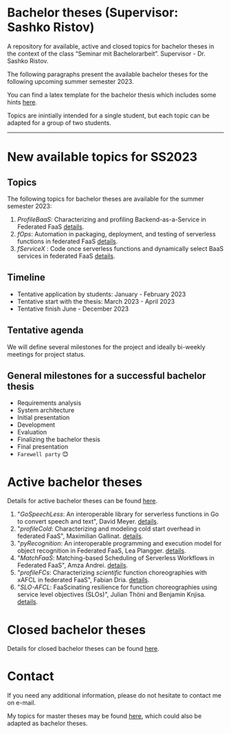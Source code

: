 # Bachelor theses (Supervisor: Sashko Ristov)

A repository for available, active and closed topics for bachelor theses in the context of the class “Seminar mit Bachelorarbeit”. Supervisor - Dr. Sashko Ristov.

<!--
As a result of several bachelor and master theses that I supervised, we have developed a prototype of the *xAFCL* enactment engine [*xAFCL EE*](https://doi.org/10.1109/TSC.2021.3128137), which is able to run serverless workflows or function choreographies (*FCs*) across many widely-known cloud providers. *xAFCL EE* integrates the component [FTjFaaS](https://github.com/sashkoristov/FTjFaaS) for optional fault tolerant execution of FC functions (currently supported AWS Lambda and IBM Cloud Functions) and [jFaaS](https://github.com/sashkoristov/jFaaS/) for portable execution across many FaaS systems (AWS Lambda, IBM Cloud Functions, Google Cloud Functions, Alibaba Function Compute, Microsoft Azure Cloud Functions, etc).

*xAFCL EE* is the core part of the [AFCL Environment](https://github.com/sashkoristov/AFCLEnvironment), a platform to develop, deploy, and fault tolerant execution of FCs developed in our Abstract Function Choreography Language ([AFCL](https://doi.org/10.1016/j.future.2020.08.012)).
-->

The following paragraphs present the available bachelor theses for the following upcoming summer semester 2023. 

You can find a latex template for the bachelor thesis which includes some hints [here](https://github.com/sashkoristov/bachelor-theses/tree/main/template).

Topics are inintially intended for a single student, but each topic can be adapted for a group of two students.

---

# New available topics for SS2023



## Topics

The following topics for bachelor theses are available for the summer semester 2023:


1. *ProfileBaaS*: Characterizing and profiling Backend-as-a-Service in Federated FaaS [details](./new/profileBaaS.md).
1. *fOps*: Automation in packaging, deployment, and testing of serverless functions in federated FaaS [details](./new/fOps.md).
1. *fServiceX* : Code once serverless functions and dynamically select BaaS services in federated FaaS [details](./new/fServiceX.md).


## Timeline

* Tentative application by students: January - February 2023
* Tentative start with the thesis:  March 2023 - April 2023
* Tentative finish June - December 2023

## Tentative agenda

We will define several milestones for the project and ideally bi-weekly meetings for project status. 

 

## General milestones for a successful bachelor thesis

- Requirements analysis
- System architecture
- Initial presentation
- Development
- Evaluation
- Finalizing the bachelor thesis
- Final presentation
- `Farewell party` :blush:



<!--
## *AFCLOps*

| Title | ***AFCLOps*: A pipeline for deployment of AFCL serverless workflows across multiple providers** |
| ----- | ----- | 
| Students | one |
| Description | The goal of this bachelor thesis is to develop a pipeline for deployment of serverless functions (*function deployments* - *FDs*) of a given AFCL serverless workflow or *function choreography* (*FC*) defined in AFCL. The main approach is to automatize deployment of all FDs of an FC that are not deployed from existing function implementations (*FIs*) when the AFCL file is pushed on git or before running it. The FC developer pushes an AFCL file to github and *AFCLOps* parses it to determine each base function and gets specification from MariaDB database. Based on that, *AFCLOps* deploys all specified functions. AFCLOps checks in the AFCL metadata DB the locations of deployment packages (e.g., codes on gitFaaSDeploy repository). To speed up the process, *AFCLOps* will create an FC that will run deployers (serverless functions) in parallel. In case of a failed deployment, another FD of the same implementation or an FD of on another FI of the same *function type* (*FT*) based on some objectives that will be defined during the thesis. At the same time, the AFCL file will be updated. *AFCLOps* will be evaluated with a real life workflow for various FaaS providers.
|Tasks| 1. Develop a module for pipeline scripts. <br> 2. Develop a module to adapt the FC for parallel execution of deployers. <br> 3. Develop interfaces with AFCL metadata DB. <br> 4. Develop an automatic deployer for various FaaS providers (e.g. AWS, IBM, Google, etc).<br> 5. Evaluate *fOps* with real life FCs applications.|
| Theoretical skills | Cloud Computing, Serverless, AFCL, fault tolerance. | 
| Practical skills | Cloud APIs, git.|
| Related work | 1. SAAF https://github.com/wlloyduw/SAAF. This tools can be used for wrappers and deployment scripts for various programming languages and FaaS providers.<br> 2. ([xAFCL EE](https://github.com/sashkoristov/enactmentengine)) S. Ristov, S. Pedratscher, T. Fahringer, “xAFCL: Run scalable function choreographies across multiple FaaS systems,” in *IEEE Transactions on Services Computing*, pp. 1–1, 2021. ([doi](https://doi.org/10.1109/TSC.2021.3128137))<br> 3. S. Ristov, S. Pedratscher, T. Fahringer, "AFCL: An Abstract Function Choreography Language for serverless workflow specification", in *Elsevier Future Generation Computer Systems*, vol. 114, pp. 368-382, 2021. ([doi](https://doi.org/10.1016/j.future.2020.08.012))|
---
-->




<!--
# Recently started bachelor theses (SS2023)
-->



# Active bachelor theses

Details for active bachelor theses can be found [here](./active/README.md).

1. "*GoSpeechLess*: An interoperable library for serverless functions in Go to convert speech and text", David Meyer. [details](./active/GoSpeechLess.md).
1. "*profileCold*: Characterizing and modeling cold start overhead in federated FaaS", Maximilian Gallinat. [details](./active/profileCold.md).
1. "*pyRecognition*: An interoperable programming and execution model for object recognition in Federated FaaS, Lea Plangger. [details](./active/pyRecognition.md).
1. "*MatchFaaS*: Matching-based Scheduling of Serverless Workflows in Federated FaaS", Amza Andrei. [details](./active/MatchFaaS.md).
1. "*profileFCs*: Characterizing *scientific* function choreographies with xAFCL in federated FaaS", Fabian Dria. [details](./profileFCs.md).
1. "*SLO-AFCL*: FaaScinating resilience for function choreographies using service level objectives (SLOs)", Julian Thöni and Benjamin Knjisa. [details](./SLO-AFCL.md).




# Closed bachelor theses

Details for closed bachelor theses can be found [here](./closed/README.md).



# Contact

If you need any additional information, please do not hesitate to contact me on e-mail.

My topics for master theses may be found [here](https://github.com/sashkoristov/master-theses), which could also be adapted as bachelor theses.

